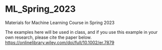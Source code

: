 # ML_Spring_2023
Materials for Machine Learning Course in Spring 2023

The examples here will be used in class, and if you use this example in your own research, please cite the paper below.
<https://onlinelibrary.wiley.com/doi/full/10.1002/er.7879>
